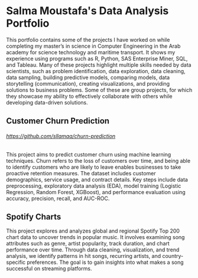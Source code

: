 # Salma Moustafa's Data Analysis Portfolio
This portfolio contains some of the projects I have worked on while completing my master’s in science in Computer Engineering in the Arab academy for science technology and maritime transport. It shows my experience using programs such as R, Python, SAS Enterprise Miner, SQL, and Tableau. Many of these projects highlight multiple skills needed by data scientists, such as problem identification, data exploration, data cleaning, data sampling, building predictive models, comparing models, data storytelling (communication), creating visualizations, and providing solutions to business problems. Some of these are group projects, for which they showcase my ability to effectively collaborate with others while developing data-driven solutions.

## Customer Churn Prediction 
###### https://github.com/sllamaa/churn-prediction
This project aims to predict customer churn using machine learning techniques. Churn refers to the loss of customers over time, and being able to identify customers who are likely to leave enables businesses to take proactive retention measures. The dataset includes customer demographics, service usage, and contract details. Key steps include data preprocessing, exploratory data analysis (EDA), model training (Logistic Regression, Random Forest, XGBoost), and performance evaluation using accuracy, precision, recall, and AUC-ROC.

## Spotify Charts
<link>
This project explores and analyzes global and regional Spotify Top 200 chart data to uncover trends in popular music. It involves examining song attributes such as genre, artist popularity, track duration, and chart performance over time. Through data cleaning, visualization, and trend analysis, we identify patterns in hit songs, recurring artists, and country-specific preferences. The goal is to gain insights into what makes a song successful on streaming platforms.
